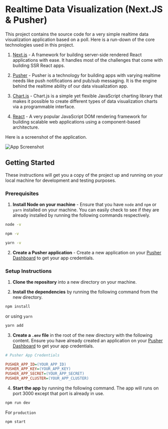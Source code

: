 # Realtime Data Visualization (Next.JS & Pusher)

This project contains the source code for a very simple realtime data visualization application based on a poll. Here is a run-down of the core technologies used in this project.

1. [Next.js](https://learnnextjs.com/) - A framework for building server-side rendered React applications with ease. It handles most of the challenges that come with building SSR React apps.

2. [Pusher](https://pusher.com/) - Pusher is a technology for building apps with varying realtime needs like push notifications and pub/sub messaging. It is the engine behind the realtime ability of our data visualization app.

3. [Chart.js](http://www.chartjs.org/) - Chart.js is a simple yet flexible JavaScript charting library that makes it possible to create different types of data visualization charts via a programmable interface.

4. [React](https://reactjs.org/) - A very popular JavaScript DOM rendering framework for building scalable web applications using a component-based architecture.

Here is a screenshot of the application.

![App Screenshot](https://i.imgur.com/4369jkl.png)

## Getting Started

These instructions will get you a copy of the project up and running on your local machine for development and testing purposes.

### Prerequisites

1. **Install Node on your machine** - Ensure that you have `node` and `npm` or `yarn` installed on your machine. You can easily check to see if they are already installed by running the following commands respectively.

```sh
node -v
```

```sh
npm -v
```

```sh
yarn -v
```

2. **Create a Pusher application** - Create a new application on your [Pusher Dashboard](https://dashboard.pusher.com/) to get your app credentials.

### Setup Instructions

1. **Clone the repository** into a new directory on your machine.

2. **Install the dependencies** by running the following command from the new directory.

```sh
npm install
```

or using `yarn`

```sh
yarn add
```

3. **Create a `.env` file** in the root of the new directory with the following content. Ensure you have already created an application on your [Pusher Dashboard](https://dashboard.pusher.com/) to get your app credentials.

```ini
# Pusher App Credentials

PUSHER_APP_ID=(YOUR_APP_ID)
PUSHER_APP_KEY=(YOUR_APP_KEY)
PUSHER_APP_SECRET=(YOUR_APP_SECRET)
PUSHER_APP_CLUSTER=(YOUR_APP_CLUSTER)
```

4. **Start the app** by running the following command. The app will runs on port 3000 except that port is already in use.

```sh
npm run dev
```

For `production`

```sh
npm start
```
